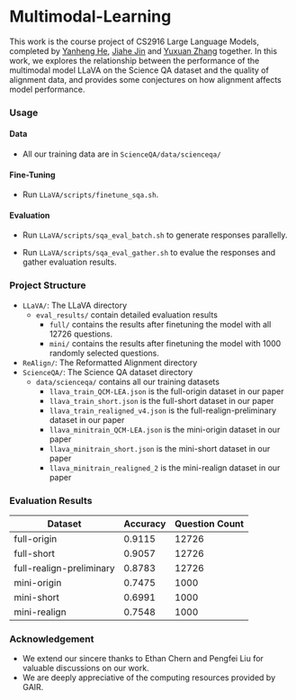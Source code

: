 # Multimodal-Learning

This work is the course project of CS2916 Large Language Models, completed by [Yanheng He](https://github.com/HenryHe0123), [Jiahe Jin](https://github.com/zizi0123) and [Yuxuan Zhang](https://github.com/zyx11451) together. In this work, we explores the relationship between the performance of the multimodal model LLaVA on the
Science QA dataset and the quality of alignment data, and provides some conjectures on how alignment
affects model performance.

### Usage



#### Data 

- All our training data are in `ScienceQA/data/scienceqa/`

#### Fine-Tuning

- Run `LLaVA/scripts/finetune_sqa.sh`.

#### Evaluation 

- Run `LLaVA/scripts/sqa_eval_batch.sh` to generate responses parallelly.

- Run `LLaVA/scripts/sqa_eval_gather.sh` to evalue the responses and gather evaluation results.


### Project Structure

- `LLaVA/`: The LLaVA directory
  - `eval_results/` contain detailed evaluation results
    - `full/` contains the results after finetuning the model with all 12726 questions.
    - `mini/` contains the results after finetuning the model with 1000 randomly selected questions.
- `ReAlign/`: The Reformatted Alignment directory
- `ScienceQA/`: The Science QA dataset directory
  - `data/scienceqa/` contains all our training datasets
    - `llava_train_QCM-LEA.json` is the full-origin dataset in our paper
    - `llava_train_short.json` is the full-short dataset in our paper
    - `llava_train_realigned_v4.json` is the full-realign-preliminary dataset in our paper
    - `llava_minitrain_QCM-LEA.json` is the mini-origin dataset in our paper
    - `llava_minitrain_short.json` is the mini-short dataset in our paper
    - `llava_minitrain_realigned_2` is the mini-realign dataset in our paper


### Evaluation Results



| Dataset        | Accuracy | Question Count | 
| ------------- | ------------- | ------------------ | 
| full-origin       | 0.9115        | 12726    |
| full-short        | 0.9057        | 12726    |
| full-realign-preliminary      | 0.8783       | 12726   |
| mini-origin       | 0.7475        | 1000    |
| mini-short        | 0.6991       | 1000    |
| mini-realign      | 0.7548        | 1000    |

### Acknowledgement

* We extend our sincere thanks to Ethan Chern and Pengfei Liu for valuable discussions on our work. 
* We are deeply appreciative of the computing resources provided by GAIR.

